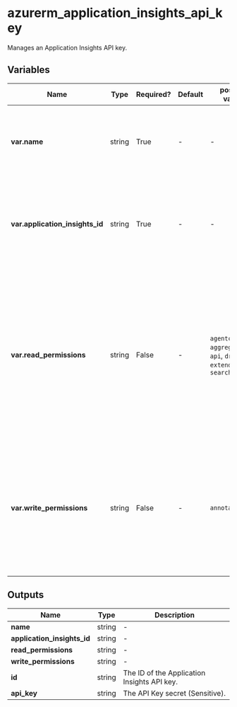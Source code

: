 # azurerm_application_insights_api_key

Manages an Application Insights API key.

## Variables

| Name | Type | Required? | Default  | possible values | Description |
| ---- | ---- | --------- | -------- | ----------- | ----------- |
| **var.name** | string | True | -  |  -  | Specifies the name of the Application Insights API key. Changing this forces a new resource to be created. | 
| **var.application_insights_id** | string | True | -  |  -  | The ID of the Application Insights component on which the API key operates. Changing this forces a new resource to be created. | 
| **var.read_permissions** | string | False | -  |  `agentconfig`, `aggregate`, `api`, `draft`, `extendqueries`, `search`  | Specifies the list of read permissions granted to the API key. Valid values are `agentconfig`, `aggregate`, `api`, `draft`, `extendqueries`, `search`. Please note these values are case sensitive. Changing this forces a new resource to be created. | 
| **var.write_permissions** | string | False | -  |  `annotations`  | Specifies the list of write permissions granted to the API key. Valid values are `annotations`. Please note these values are case sensitive. Changing this forces a new resource to be created. | 



## Outputs

| Name | Type | Description |
| ---- | ---- | --------- | 
| **name** | string  | - | 
| **application_insights_id** | string  | - | 
| **read_permissions** | string  | - | 
| **write_permissions** | string  | - | 
| **id** | string  | The ID of the Application Insights API key. | 
| **api_key** | string  | The API Key secret (Sensitive). | 